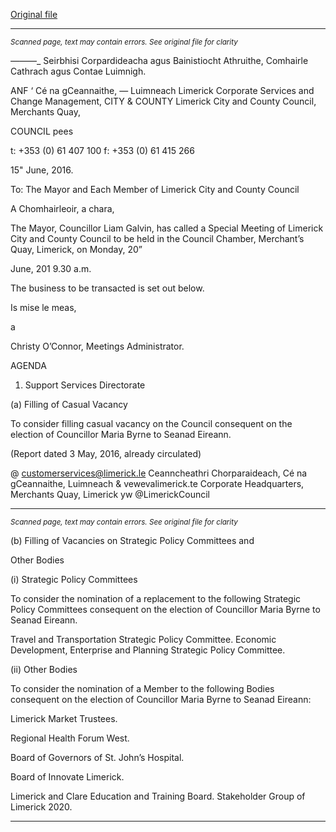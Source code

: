[Original file](https://www.limerick.ie/sites/default/files/media/documents/2017-06/Agenda-Special%20Meeting%20of%20Limerick%20City%20and%20County%20Council-%2020th%20June%202016.pdf)

---
*<small>Scanned page, text may contain errors. See original file for clarity</small>*  

_——_—_ Seirbhisi Corpardideacha agus Bainistiocht Athruithe,
Comhairle Cathrach agus Contae Luimnigh.

ANF ‘ Cé na gCeannaithe,
— Luimneach
Limerick Corporate Services and Change Management,
CITY & COUNTY Limerick City and County Council,
Merchants Quay,

COUNCIL pees

t: +353 (0) 61 407 100
f: +353 (0) 61 415 266

15" June, 2016.

To: The Mayor and Each Member of Limerick City and County Council

A Chomhairleoir, a chara,

The Mayor, Councillor Liam Galvin, has called a Special Meeting of Limerick City and County
Council to be held in the Council Chamber, Merchant’s Quay, Limerick, on Monday, 20”

June, 201 9.30 a.m.

The business to be transacted is set out below.

Is mise le meas,

a

Christy O’Connor,
Meetings Administrator.

AGENDA

1. Support Services Directorate

(a) Filling of Casual Vacancy

To consider filling casual vacancy on the Council consequent on the election
of Councillor Maria Byrne to Seanad Eireann.

(Report dated 3 May, 2016, already circulated)

@ customerservices@limerick.le
Ceanncheathri Chorparaideach, Cé na gCeannaithe, Luimneach & vewevalimerick.te
Corporate Headquarters, Merchants Quay, Limerick yw @LimerickCouncil


---
*<small>Scanned page, text may contain errors. See original file for clarity</small>*  

(b) Filling of Vacancies on Strategic Policy Committees and

Other Bodies

(i) Strategic Policy Committees

To consider the nomination of a replacement to the following Strategic Policy
Committees consequent on the election of Councillor Maria Byrne to Seanad
Eireann.

Travel and Transportation Strategic Policy Committee.
Economic Development, Enterprise and Planning Strategic Policy
Committee.

(ii) Other Bodies

To consider the nomination of a Member to the following Bodies consequent
on the election of Councillor Maria Byrne to Seanad Eireann:

Limerick Market Trustees.

Regional Health Forum West.

Board of Governors of St. John’s Hospital.

Board of Innovate Limerick.

Limerick and Clare Education and Training Board.
Stakeholder Group of Limerick 2020.


---
